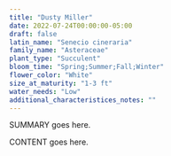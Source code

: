 ```yaml
---
title: "Dusty Miller"
date: 2022-07-24T00:00:00-05:00
draft: false
latin_name: "Senecio cineraria"
family_name: "Asteraceae"
plant_type: "Succulent"
bloom_time: "Spring;Summer;Fall;Winter"
flower_color: "White"
size_at_maturity: "1-3 ft"
water_needs: "Low"
additional_characteristices_notes: ""
---
```


SUMMARY goes here.

<!--more-->

CONTENT goes here.